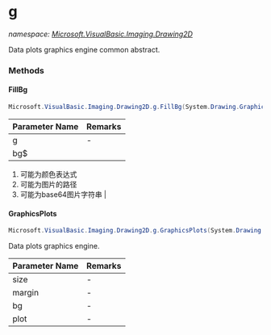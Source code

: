 ﻿# g
_namespace: [Microsoft.VisualBasic.Imaging.Drawing2D](./index.md)_

Data plots graphics engine common abstract.



### Methods

#### FillBg
```csharp
Microsoft.VisualBasic.Imaging.Drawing2D.g.FillBg(System.Drawing.Graphics@,System.String,System.Drawing.Rectangle)
```


|Parameter Name|Remarks|
|--------------|-------|
|g|-|
|bg$|
 1. 可能为颜色表达式
 2. 可能为图片的路径
 3. 可能为base64图片字符串
 |


#### GraphicsPlots
```csharp
Microsoft.VisualBasic.Imaging.Drawing2D.g.GraphicsPlots(System.Drawing.Size@,System.Drawing.Size@,System.String,System.Action{System.Drawing.Graphics})
```
Data plots graphics engine.

|Parameter Name|Remarks|
|--------------|-------|
|size|-|
|margin|-|
|bg|-|
|plot|-|



